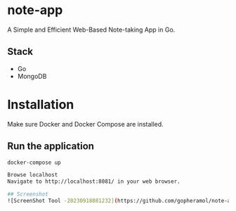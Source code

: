 # note-app
A Simple and Efficient Web-Based Note-taking App in Go.

## Stack
- Go
- MongoDB

# Installation
Make sure Docker and Docker Compose are installed.

## Run the application
```bash
docker-compose up

Browse localhost
Navigate to http://localhost:8081/ in your web browser.

## Screenshot
![ScreenShot Tool -20230918081232](https://github.com/gopheramol/note-app/assets/113489087/6d6adfd5-1cfd-4318-8ae8-0d445f11aa8b)
